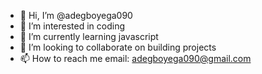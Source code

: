 - 👋 Hi, I’m @adegboyega090
- 👀 I’m interested in coding 
- 🌱 I’m currently learning javascript 
- 💞️ I’m looking to collaborate on building projects
- 📫 How to reach me email: adegboyega090@gmail.com 

<!---
adegboyega090/adegboyega090 is a ✨ special ✨ repository because its `README.md` (this file) appears on your GitHub profile.
You can click the Preview link to take a look at your changes.
--->
